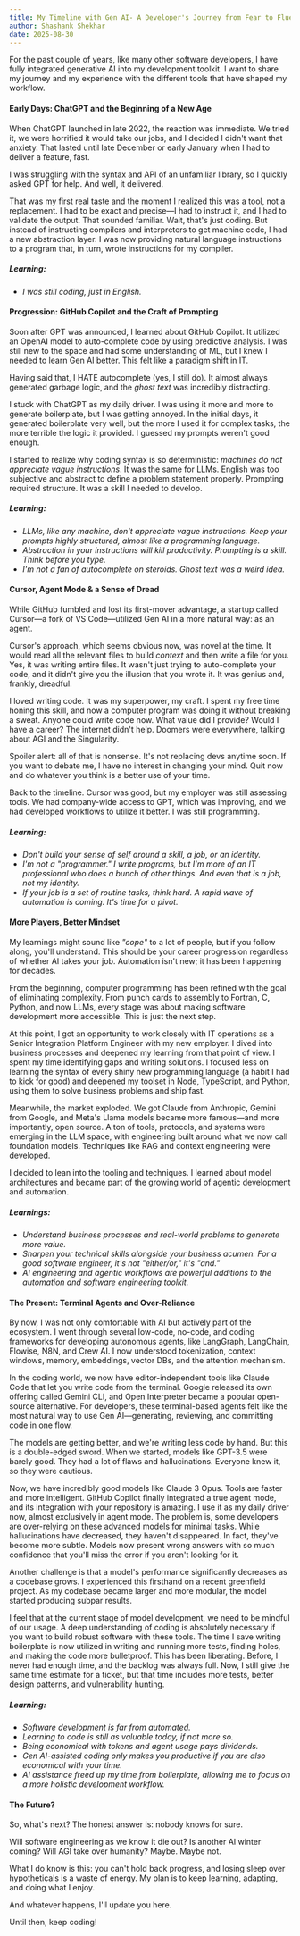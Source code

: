 ```yaml
---
title: My Timeline with Gen AI- A Developer's Journey from Fear to Fluency
author: Shashank Shekhar
date: 2025-08-30
---
```


For the past couple of years, like many other software developers, I have fully integrated generative AI into my development toolkit. I want to share my journey and my experience with the different tools that have shaped my workflow.

#### **Early Days: ChatGPT and the Beginning of a New Age**

When ChatGPT launched in late 2022, the reaction was immediate. We tried it, we were horrified it would take our jobs, and I decided I didn't want that anxiety. That lasted until late December or early January when I had to deliver a feature, fast.

I was struggling with the syntax and API of an unfamiliar library, so I quickly asked GPT for help. And well, it delivered.

That was my first real taste and the moment I realized this was a tool, not a replacement. I had to be exact and precise—I had to instruct it, and I had to validate the output. That sounded familiar. Wait, that's just coding. But instead of instructing compilers and interpreters to get machine code, I had a new abstraction layer. I was now providing natural language instructions to a program that, in turn, wrote instructions for my compiler.

##### **Learning:**

- _I was still coding, just in English._

#### **Progression: GitHub Copilot and the Craft of Prompting**

Soon after GPT was announced, I learned about GitHub Copilot. It utilized an OpenAI model to auto-complete code by using predictive analysis. I was still new to the space and had some understanding of ML, but I knew I needed to learn Gen AI better. This felt like a paradigm shift in IT.

Having said that, I HATE autocomplete (yes, I still do). It almost always generated garbage logic, and the _ghost text_ was incredibly distracting.

I stuck with ChatGPT as my daily driver. I was using it more and more to generate boilerplate, but I was getting annoyed. In the initial days, it generated boilerplate very well, but the more I used it for complex tasks, the more terrible the logic it provided. I guessed my prompts weren't good enough.

I started to realize why coding syntax is so deterministic: _machines do not appreciate vague instructions_. It was the same for LLMs. English was too subjective and abstract to define a problem statement properly. Prompting required structure. It was a skill I needed to develop.

##### **Learning:**

- _LLMs, like any machine, don't appreciate vague instructions. Keep your prompts highly structured, almost like a programming language._
- _Abstraction in your instructions will kill productivity. Prompting is a skill. Think before you type._
- _I'm not a fan of autocomplete on steroids. Ghost text was a weird idea._

#### **Cursor, Agent Mode & a Sense of Dread**

While GitHub fumbled and lost its first-mover advantage, a startup called Cursor—a fork of VS Code—utilized Gen AI in a more natural way: as an agent.

Cursor's approach, which seems obvious now, was novel at the time. It would read all the relevant files to build _context_ and then write a file for you. Yes, it was writing entire files. It wasn't just trying to auto-complete your code, and it didn't give you the illusion that you wrote it. It was genius and, frankly, dreadful.

I loved writing code. It was my superpower, my craft. I spent my free time honing this skill, and now a computer program was doing it without breaking a sweat. Anyone could write code now. What value did I provide? Would I have a career? The internet didn't help. Doomers were everywhere, talking about AGI and the Singularity.

Spoiler alert: all of that is nonsense. It's not replacing devs anytime soon. If you want to debate me, I have no interest in changing your mind. Quit now and do whatever you think is a better use of your time.

Back to the timeline. Cursor was good, but my employer was still assessing tools. We had company-wide access to GPT, which was improving, and we had developed workflows to utilize it better. I was still programming.

##### **Learning:**

- _Don't build your sense of self around a skill, a job, or an identity._
- _I'm not a "programmer." I write programs, but I'm more of an IT professional who does a bunch of other things. And even that is a job, not my identity._
- _If your job is a set of routine tasks, think hard. A rapid wave of automation is coming. It's time for a pivot._

#### **More Players, Better Mindset**

My learnings might sound like _"cope"_ to a lot of people, but if you follow along, you'll understand. This should be your career progression regardless of whether AI takes your job. Automation isn't new; it has been happening for decades.

From the beginning, computer programming has been refined with the goal of eliminating complexity. From punch cards to assembly to Fortran, C, Python, and now LLMs, every stage was about making software development more accessible. This is just the next step.

At this point, I got an opportunity to work closely with IT operations as a Senior Integration Platform Engineer with my new employer. I dived into business processes and deepened my learning from that point of view. I spent my time identifying gaps and writing solutions. I focused less on learning the syntax of every shiny new programming language (a habit I had to kick for good) and deepened my toolset in Node, TypeScript, and Python, using them to solve business problems and ship fast.

Meanwhile, the market exploded. We got Claude from Anthropic, Gemini from Google, and Meta's Llama models became more famous—and more importantly, open source. A ton of tools, protocols, and systems were emerging in the LLM space, with engineering built around what we now call foundation models. Techniques like RAG and context engineering were developed.

I decided to lean into the tooling and techniques. I learned about model architectures and became part of the growing world of agentic development and automation.

##### **Learnings:**

- _Understand business processes and real-world problems to generate more value._
- _Sharpen your technical skills alongside your business acumen. For a good software engineer, it's not "either/or," it's "and."_
- _AI engineering and agentic workflows are powerful additions to the automation and software engineering toolkit._

#### **The Present: Terminal Agents and Over-Reliance**

By now, I was not only comfortable with AI but actively part of the ecosystem. I went through several low-code, no-code, and coding frameworks for developing autonomous agents, like LangGraph, LangChain, Flowise, N8N, and Crew AI. I now understood tokenization, context windows, memory, embeddings, vector DBs, and the attention mechanism.

In the coding world, we now have editor-independent tools like Claude Code that let you write code from the terminal. Google released its own offering called Gemini CLI, and Open Interpreter became a popular open-source alternative. For developers, these terminal-based agents felt like the most natural way to use Gen AI—generating, reviewing, and committing code in one flow.

The models are getting better, and we're writing less code by hand. But this is a double-edged sword. When we started, models like GPT-3.5 were barely good. They had a lot of flaws and hallucinations. Everyone knew it, so they were cautious.

Now, we have incredibly good models like Claude 3 Opus. Tools are faster and more intelligent. GitHub Copilot finally integrated a true agent mode, and its integration with your repository is amazing. I use it as my daily driver now, almost exclusively in agent mode. The problem is, some developers are over-relying on these advanced models for minimal tasks. While hallucinations have decreased, they haven't disappeared. In fact, they've become more subtle. Models now present wrong answers with so much confidence that you'll miss the error if you aren't looking for it.

Another challenge is that a model's performance significantly decreases as a codebase grows. I experienced this firsthand on a recent greenfield project. As my codebase became larger and more modular, the model started producing subpar results.

I feel that at the current stage of model development, we need to be mindful of our usage. A deep understanding of coding is absolutely necessary if you want to build robust software with these tools. The time I save writing boilerplate is now utilized in writing and running more tests, finding holes, and making the code more bulletproof. This has been liberating. Before, I never had enough time, and the backlog was always full. Now, I still give the same time estimate for a ticket, but that time includes more tests, better design patterns, and vulnerability hunting.

##### **Learning:**

- _Software development is far from automated._
- _Learning to code is still as valuable today, if not more so._
- _Being economical with tokens and agent usage pays dividends._
- _Gen AI-assisted coding only makes you productive if you are also economical with your time._
- _AI assistance freed up my time from boilerplate, allowing me to focus on a more holistic development workflow._

#### **The Future?**

So, what's next? The honest answer is: nobody knows for sure.

Will software engineering as we know it die out? Is another AI winter coming? Will AGI take over humanity? Maybe. Maybe not.

What I do know is this: you can't hold back progress, and losing sleep over hypotheticals is a waste of energy. My plan is to keep learning, adapting, and doing what I enjoy.

And whatever happens, I'll update you here.

Until then, keep coding!
